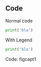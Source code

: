 ## Code

Normal code

```python
print('bla')
```

With Legend

```python
print('bla')
```
Code: figcapt1
